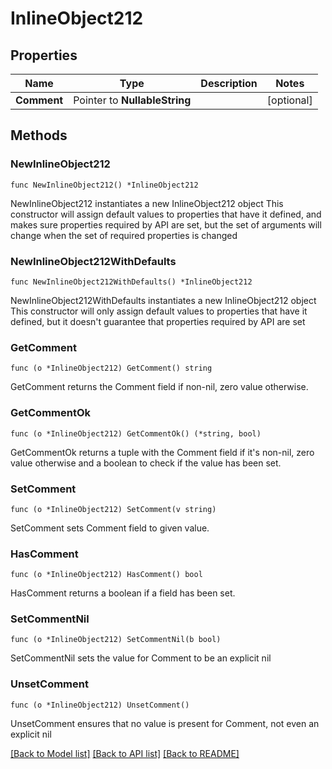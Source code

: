 # InlineObject212

## Properties

Name | Type | Description | Notes
------------ | ------------- | ------------- | -------------
**Comment** | Pointer to **NullableString** |  | [optional] 

## Methods

### NewInlineObject212

`func NewInlineObject212() *InlineObject212`

NewInlineObject212 instantiates a new InlineObject212 object
This constructor will assign default values to properties that have it defined,
and makes sure properties required by API are set, but the set of arguments
will change when the set of required properties is changed

### NewInlineObject212WithDefaults

`func NewInlineObject212WithDefaults() *InlineObject212`

NewInlineObject212WithDefaults instantiates a new InlineObject212 object
This constructor will only assign default values to properties that have it defined,
but it doesn't guarantee that properties required by API are set

### GetComment

`func (o *InlineObject212) GetComment() string`

GetComment returns the Comment field if non-nil, zero value otherwise.

### GetCommentOk

`func (o *InlineObject212) GetCommentOk() (*string, bool)`

GetCommentOk returns a tuple with the Comment field if it's non-nil, zero value otherwise
and a boolean to check if the value has been set.

### SetComment

`func (o *InlineObject212) SetComment(v string)`

SetComment sets Comment field to given value.

### HasComment

`func (o *InlineObject212) HasComment() bool`

HasComment returns a boolean if a field has been set.

### SetCommentNil

`func (o *InlineObject212) SetCommentNil(b bool)`

 SetCommentNil sets the value for Comment to be an explicit nil

### UnsetComment
`func (o *InlineObject212) UnsetComment()`

UnsetComment ensures that no value is present for Comment, not even an explicit nil

[[Back to Model list]](../README.md#documentation-for-models) [[Back to API list]](../README.md#documentation-for-api-endpoints) [[Back to README]](../README.md)


